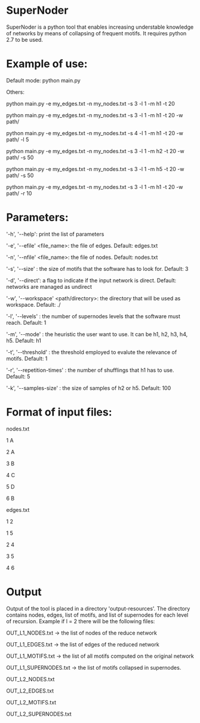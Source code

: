 # SuperNoder
SuperNoder is a python tool that enables increasing understable knowledge of networks by means of collapsing of frequent motifs.
It requires python 2.7 to be used.

# Example of use:
Default mode: python main.py

Others:

python main.py -e my_edges.txt -n my_nodes.txt -s 3 -l 1 -m h1 -t 20

python main.py -e my_edges.txt -n my_nodes.txt -s 3 -l 1 -m h1 -t 20 -w path/

python main.py -e my_edges.txt -n my_nodes.txt -s 4 -l 1 -m h1 -t 20 -w path/ -l 5

python main.py -e my_edges.txt -n my_nodes.txt -s 3 -l 1 -m h2 -t 20 -w path/ -s 50

python main.py -e my_edges.txt -n my_nodes.txt -s 3 -l 1 -m h5 -t 20 -w path/ -s 50

python main.py -e my_edges.txt -n my_nodes.txt -s 3 -l 1 -m h1 -t 20 -w path/ -r 10


# Parameters:
'-h', '--help': print the list of parameters

'-e', '--efile' <file_name>: the file of edges. Default: edges.txt

'-n', '--nfile' <file_name>: the file of nodes. Default: nodes.txt

'-s', '--size' <value>: the size of motifs that the software has to look for. Default: 3
  
'-d', '--direct': a flag to indicate if the input network is direct. Default: networks are managed as undirect

'-w', '--workspace' <path/directory>: the directory that will be used as workspace. Default: ./

'-l', '--levels' <value>: the number of supernodes levels that the software must reach. Default: 1
  
'-m', '--mode' <heuristic>: the heuristic the user want to use. It can be h1, h2, h3, h4, h5. Default: h1
  
'-t', '--threshold' <value>: the threshold employed to evalute the relevance of motifs. Default: 1
  
'-r', '--repetition-times' <value>: the number of shufflings that h1 has to use. Default: 5
  
'-k', '--samples-size' <value>: the size of samples of h2 or h5. Default: 100
  
# Format of input files:
nodes.txt

1 A

2 A

3 B

4 C

5 D

6 B

edges.txt

1 2

1 5

2 4

3 5

4 6

# Output
Output of the tool is placed in a directory 'output-resources'. The directory contains nodes, edges, list of motifs, and list of supernodes for each level of recursion. Example if l = 2 there will be the following files:

OUT_L1_NODES.txt      -> the list of nodes of the reduce network

OUT_L1_EDGES.txt      -> the list of edges of the reduced network

OUT_L1_MOTIFS.txt     -> the list of all motifs computed on the original network

OUT_L1_SUPERNODES.txt -> the list of motifs collapsed in supernodes.

OUT_L2_NODES.txt

OUT_L2_EDGES.txt

OUT_L2_MOTIFS.txt 

OUT_L2_SUPERNODES.txt

